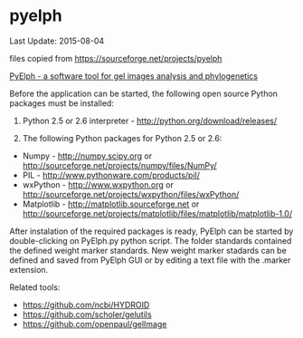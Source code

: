 # pyelph



Last Update: 2015-08-04


files copied from https://sourceforge.net/projects/pyelph

[PyElph - a software tool for gel images analysis and phylogenetics](https://bmcbioinformatics.biomedcentral.com/articles/10.1186/1471-2105-13-9)

Before the application can be started, the following open source Python packages must be installed:

1. Python 2.5 or 2.6 interpreter - http://python.org/download/releases/

2. The following Python packages for Python 2.5 or 2.6:

- Numpy - http://numpy.scipy.org or http://sourceforge.net/projects/numpy/files/NumPy/
- PIL - http://www.pythonware.com/products/pil/
- wxPython - http://www.wxpython.org or http://sourceforge.net/projects/wxpython/files/wxPython/
- Matplotlib - http://matplotlib.sourceforge.net or http://sourceforge.net/projects/matplotlib/files/matplotlib/matplotlib-1.0/

After instalation of the required packages is ready, PyElph can be started by double-clicking on PyElph.py python script. 
The folder standards contained the defined weight marker standards. New weight marker stadards can be defined and saved from 
PyElph GUI or by editing a text file with the .marker extension.


Related tools:

- https://github.com/ncbi/HYDROID
- https://github.com/scholer/gelutils
- https://github.com/openpaul/gelImage
